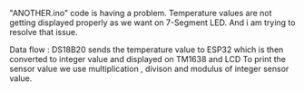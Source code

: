 "ANOTHER.ino" code is having a problem.
Temperature values are not getting displayed properly as we want on 7-Segment LED.
And i am trying to resolve that issue.

Data flow :
DS18B20 sends the temperature value to ESP32 which is then converted to integer value and displayed on TM1638 and LCD
To print the sensor value we use multiplication , divison and modulus of integer sensor value.

